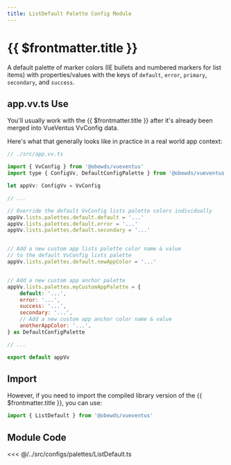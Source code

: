 ```yaml
---
title: ListDefault Palette Config Module
---
```


<script setup>
    import DocsPackageVersion from '../../../src/views/compos/DocsPackageVersion.vue'
</script>





# {{ $frontmatter.title }}

A default palette of marker colors (IE bullets and numbered markers for list items) with properties/values with the keys of `default`, `error`, `primary`, `secondary`, and `success`.








## app.vv.ts Use

You'll usually work with the {{ $frontmatter.title }} after it's already been merged into VueVentus VvConfig data.

Here's what that generally looks like in practice in a real world app context:

```javascript
// ./src/app.vv.ts

import { VvConfig } from '@obewds/vueventus'
import type { ConfigVv, DefaultConfigPalette } from '@obewds/vueventus'

let appVv: ConfigVv = VvConfig

// ...

// Override the default VvConfig lists palette colors individually
appVv.lists.palettes.default.default = '...'
appVv.lists.palettes.default.error = '...'
appVv.lists.palettes.default.secondary = '...'


// Add a new custom app lists palette color name & value
// to the default VvConfig lists palette
appVv.lists.palettes.default.newAppColor = '...'


// Add a new custom app anchor palette
appVv.lists.palettes.myCustomAppPalette = {
    default: '...',
    error: '...',
    success: '...',
    secondary: '...',
    // Add a new custom app anchor color name & value
    anotherAppColor: '...',
} as DefaultConfigPalette

// ...

export default appVv
```








## Import

However, if you need to import the compiled library version of the {{ $frontmatter.title }}, you can use:

```javascript
import { ListDefault } from '@obewds/vueventus'
```













## Module Code

<<< @/../src/configs/palettes/ListDefault.ts






<DocsPackageVersion/>
